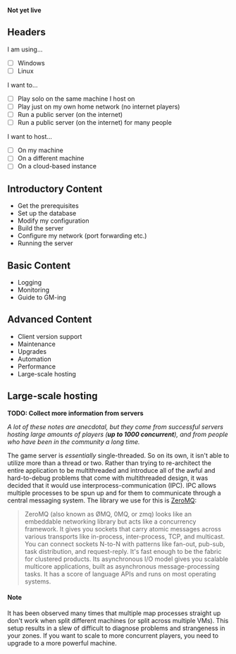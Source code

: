 **Not yet live**

## Headers
I am using...
- [ ] Windows
- [ ] Linux

I want to...
- [ ] Play solo on the same machine I host on
- [ ] Play just on my own home network (no internet players)
- [ ] Run a public server (on the internet)
- [ ] Run a public server (on the internet) for many people

I want to host...
- [ ] On my machine
- [ ] On a different machine
- [ ] On a cloud-based instance

## Introductory Content
- Get the prerequisites
- Set up the database
- Modify my configuration
- Build the server
- Configure my network (port forwarding etc.)
- Running the server

## Basic Content
- Logging
- Monitoring
- Guide to GM-ing

## Advanced Content
- Client version support
- Maintenance
- Upgrades
- Automation
- Performance
- Large-scale hosting

## Large-scale hosting
**TODO: Collect more information from servers** 

_A lot of these notes are anecdotal, but they come from successful servers hosting large amounts of players (**up to 1000 concurrent**), and from people who have been in the community a long time._

The game server is _essentially_ single-threaded. So on its own, it isn't able to utilize more than a thread or two. Rather than trying to re-architect the entire application to be multithreaded and introduce all of the awful and hard-to-debug problems that come with multithreaded design, it was decided that it would use interprocess-communication (IPC). IPC allows multiple processes to be spun up and for them to communicate through a central messaging system. The library we use for this is [ZeroMQ](https://zeromq.org/):

> ZeroMQ (also known as ØMQ, 0MQ, or zmq) looks like an embeddable networking library but acts like a concurrency framework. It gives you sockets that carry atomic messages across various transports like in-process, inter-process, TCP, and multicast. You can connect sockets N-to-N with patterns like fan-out, pub-sub, task distribution, and request-reply. It's fast enough to be the fabric for clustered products. Its asynchronous I/O model gives you scalable multicore applications, built as asynchronous message-processing tasks. It has a score of language APIs and runs on most operating systems.

#### Note
It has been observed many times that multiple map processes straight up don't work when split different machines (or split across multiple VMs). This setup results in a slew of difficult to diagnose problems and strangeness in your zones. If you want to scale to more concurrent players, you need to upgrade to a more powerful machine.